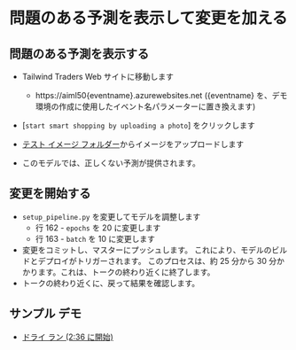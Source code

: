 # <a name="show-faulty-prediction-and-make-a-change"></a>問題のある予測を表示して変更を加える

## <a name="show-the-faulty-prediction"></a>問題のある予測を表示する

* Tailwind Traders Web サイトに移動します
    * https://aiml50{eventname}.azurewebsites.net ({eventname} を、デモ環境の作成に使用したイベント名パラメーターに置き換えます)

* [`start smart shopping by uploading a photo`] をクリックします
* [テスト イメージ フォルダー](../source/test-images)からイメージをアップロードします
* このモデルでは、正しくない予測が提供されます。

## <a name="start-the-change"></a>変更を開始する

* `setup_pipeline.py` を変更してモデルを調整します
  * 行 162 - `epochs` を 20 に変更します
  * 行 163 - `batch` を 10 に変更します
* 変更をコミットし、マスターにプッシュします。  これにより、モデルのビルドとデプロイがトリガーされます。  このプロセスは、約 25 分から 30 分かかります。これは、トークの終わり近くに終了します。
* トークの終わり近くに、戻って結果を確認します。

## <a name="example-demo"></a>サンプル デモ

* [ドライ ラン (2:36 に開始)](https://youtu.be/UgM8_4fAni8?t=158)
